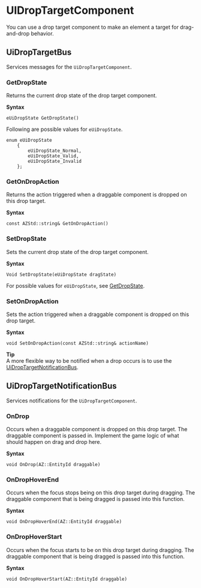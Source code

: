 # UIDropTargetComponent<a name="lua-scripting-ces-api-ui-uidroptarget"></a>

You can use a drop target component to make an element a target for drag\-and\-drop behavior\.

## UiDropTargetBus<a name="lua-scripting-ces-api-ui-uidroptarget-uidroptargetbus"></a>

Services messages for the `UiDropTargetComponent`\.

### GetDropState<a name="lua-scripting-ces-api-ui-uidroptarget-uidroptargetbus-getdropstate"></a>

Returns the current drop state of the drop target component\.

**Syntax**

```
eUiDropState GetDropState()
```

Following are possible values for `eUiDropState`\.

```
enum eUiDropState
    {
        eUiDropState_Normal,
        eUiDropState_Valid,
        eUiDropState_Invalid
    };
```

### GetOnDropAction<a name="lua-scripting-ces-api-ui-uidroptarget-uidroptargetbus-getondropaction"></a>

Returns the action triggered when a draggable component is dropped on this drop target\.

**Syntax**

```
const AZStd::string& GetOnDropAction()
```

### SetDropState<a name="lua-scripting-ces-api-ui-uidroptarget-uidroptargetbus-setdropstate"></a>

Sets the current drop state of the drop target component\.

**Syntax**

```
Void SetDropState(eUiDropState dragState)
```

For possible values for `eUiDropState`, see [GetDropState](#lua-scripting-ces-api-ui-uidroptarget-uidroptargetbus-getdropstate)\.

### SetOnDropAction<a name="lua-scripting-ces-api-ui-uidroptarget-uidroptargetbus-setondropaction"></a>

Sets the action triggered when a draggable component is dropped on this drop target\.

**Syntax**

```
void SetOnDropAction(const AZStd::string& actionName)
```

**Tip**  
A more flexible way to be notified when a drop occurs is to use the [UiDropTargetNotificationBus](#lua-scripting-ces-api-ui-uidroptarget-uidroptargetnotificationbus)\.

## UiDropTargetNotificationBus<a name="lua-scripting-ces-api-ui-uidroptarget-uidroptargetnotificationbus"></a>

Services notifications for the `UiDropTargetComponent`\.

### OnDrop<a name="lua-scripting-ces-api-ui-uidroptarget-uidroptargetnotificationbus-ondrop"></a>

Occurs when a draggable component is dropped on this drop target\. The draggable component is passed in\. Implement the game logic of what should happen on drag and drop here\.

**Syntax**

```
void OnDrop(AZ::EntityId draggable)
```

### OnDropHoverEnd<a name="lua-scripting-ces-api-ui-uidroptarget-uidroptargetnotificationbus-ondrophoverend"></a>

Occurs when the focus stops being on this drop target during dragging\. The draggable component that is being dragged is passed into this function\.

**Syntax**

```
void OnDropHoverEnd(AZ::EntityId draggable)
```

### OnDropHoverStart<a name="lua-scripting-ces-api-ui-uidroptarget-uidroptargetnotificationbus-ondrophoverstart"></a>

Occurs when the focus starts to be on this drop target during dragging\. The draggable component that is being dragged is passed into this function\.

**Syntax**

```
void OnDropHoverStart(AZ::EntityId draggable)
```